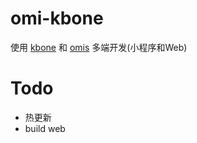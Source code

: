 # omi-kbone

使用 [kbone](https://github.com/wechat-miniprogram/kbone) 和 [omis](https://github.com/Tencent/omi/tree/master/packages/omis) 多端开发(小程序和Web) 

# Todo

* 热更新
* build web